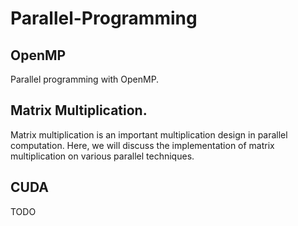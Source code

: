 # Parallel-Programming
## OpenMP
Parallel programming with OpenMP.
## Matrix Multiplication.
Matrix multiplication is an important multiplication design in parallel computation. Here, we will discuss the implementation of matrix multiplication on various parallel techniques.
## CUDA
TODO
